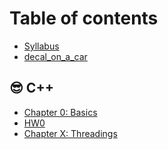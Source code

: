 # Table of contents

* [Syllabus](README.md)
* [decal\_on\_a\_car](<README (1).md>)

## 😎 C++

* [Chapter 0: Basics](c++/chapter-0-basics.md)
* [HW0](c++/hw0.md)
* [Chapter X: Threadings](c++/chapter-x-threadings.md)
